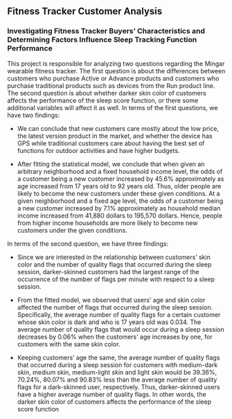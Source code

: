 ## Fitness Tracker Customer Analysis
### Investigating Fitness Tracker Buyers’ Characteristics and Determining Factors Influence Sleep Tracking Function Performance

This project is responsible for analyzing two questions regarding the Mingar wearable fitness
tracker. The first question is about the differences between customers who purchase Active or
Advance products and customers who purchase traditional products such as devices from the
Run product line. The second question is about whether darker skin color of customers affects
the performance of the sleep score function, or there some additional variables will affect it as
well. In terms of the first questions, we have two findings:

- We can conclude that new customers care mostly about the low price, the latest version product in the market, and whether the device has GPS while traditional customers care about having the best set of functions for outdoor activities and have higher budgets.

- After fitting the statistical model, we conclude that when given an arbitrary neighborhood and a fixed household income level, the odds of a customer being a new customer increased by 45.6% approximately as age increased from 17 years old to 92 years old. Thus, older people are likely to become the new customers under these given conditions. At a given neighborhood and a fixed age level, the odds of a customer being a new customer increased by 7.1% approximately as household median income increased from 41,880 dollars to 195,570 dollars. Hence, people from higher income households are more likely to become new customers under the given conditions.


In terms of the second question, we have three findings:

- Since we are interested in the relationship between customers’ skin color and the number of quality flags that occurred during the sleep session, darker-skinned customers had the largest range of the occurrence of the number of flags per minute with respect to a sleep session.

- From the fitted model, we observed that users’ age and skin color affected the number of flags that occurred during the sleep session. Specifically, the average number of quality flags for a certain customer whose skin color is dark and who is 17 years old was 0.034. The average number of quality flags that would occur during a sleep session decreases by 0.06% when the customers’ age increases by one, for customers with the same skin color.

- Keeping customers’ age the same, the average number of quality flags that occurred during a sleep session for customers with medium-dark skin, medium skin, medium-light skin and light skin would be 39.36%, 70.24%, 80.07% and 90.83% less than the average number of quality flags for a dark-skinned user, respectively. Thus, darker-skinned users have a higher average number of quality flags. In other words, the darker skin color of customers affects the performance of the sleep score function
